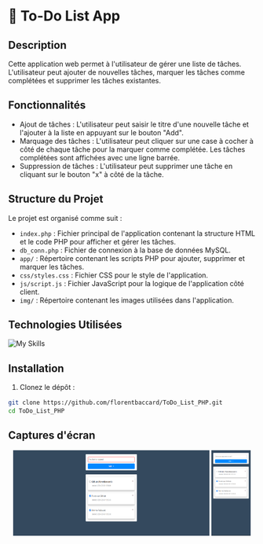 # 📝 To-Do List App

## Description

Cette application web permet à l'utilisateur de gérer une liste de tâches. L'utilisateur peut ajouter de nouvelles tâches, marquer les tâches comme complétées et supprimer les tâches existantes.

## Fonctionnalités

- Ajout de tâches : L'utilisateur peut saisir le titre d'une nouvelle tâche et l'ajouter à la liste en appuyant sur le bouton "Add".
- Marquage des tâches : L'utilisateur peut cliquer sur une case à cocher à côté de chaque tâche pour la marquer comme complétée. Les tâches complétées sont affichées avec une ligne barrée.
- Suppression de tâches : L'utilisateur peut supprimer une tâche en cliquant sur le bouton "x" à côté de la tâche.

## Structure du Projet

Le projet est organisé comme suit :

- `index.php` : Fichier principal de l'application contenant la structure HTML et le code PHP pour afficher et gérer les tâches.
- `db_conn.php` : Fichier de connexion à la base de données MySQL.
- `app/` : Répertoire contenant les scripts PHP pour ajouter, supprimer et marquer les tâches.
- `css/styles.css` : Fichier CSS pour le style de l'application.
- `js/script.js` : Fichier JavaScript pour la logique de l'application côté client.
- `img/` : Répertoire contenant les images utilisées dans l'application.

## Technologies Utilisées

![My Skills](https://skillicons.dev/icons?i=html,js,php,mysql,css)

## Installation

1. Clonez le dépôt :

```bash
git clone https://github.com/florentbaccard/ToDo_List_PHP.git
cd ToDo_List_PHP

```

## Captures d'écran

<p align="center">
  <img src="Screen/Screen1.png" alt="Capture d'écran 1" width="400" height="174px"/>
  <img src="Screen/Screen2.png" alt="Capture d'écran 2" width="80"/>
</p>